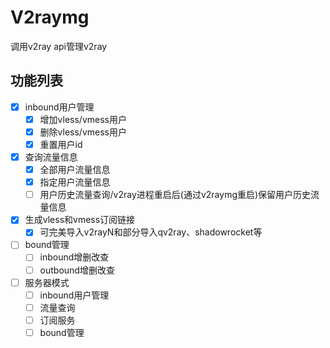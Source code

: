 # V2raymg

调用v2ray api管理v2ray

## 功能列表

- [x] inbound用户管理
  - [x] 增加vless/vmess用户
  - [x] 删除vless/vmess用户
  - [x] 重置用户id
- [x] 查询流量信息
  - [x] 全部用户流量信息
  - [x] 指定用户流量信息
  - [ ] 用户历史流量查询/v2ray进程重启后(通过v2raymg重启)保留用户历史流量信息
- [x] 生成vless和vmess订阅链接
  - [x] 可完美导入v2rayN和部分导入qv2ray、shadowrocket等
- [ ] bound管理
  - [ ] inbound增删改查
  - [ ] outbound增删改查
- [ ] 服务器模式
  - [ ] inbound用户管理
  - [ ] 流量查询
  - [ ] 订阅服务
  - [ ] bound管理
